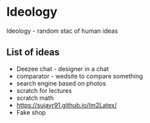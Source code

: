 # Ideology
Ideology - random stac of human ideas

## List of ideas

- Deezee chat - designer in a chat
- comparator - wedsite to compare something
- search engine based on photos
- scratch for lectures
- scratch math
- https://sujayr91.github.io/Im2Latex/
- Fake shop 
